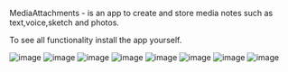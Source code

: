 MediaAttachments - is an app to create and store media notes such as text,voice,sketch and photos.

To see all functionality install the app yourself.

![image](https://github.com/shashluchok/MediaAttachments/assets/53491346/df4f87ee-182a-49b6-bfdc-d47a597e06e4)
![image](https://github.com/shashluchok/MediaAttachments/assets/53491346/e867aa11-d296-4d55-aad4-bf28583b6f16)
![image](https://github.com/shashluchok/MediaAttachments/assets/53491346/ac86a9df-6b4e-477f-b857-c46d7cce529d)
![image](https://github.com/shashluchok/MediaAttachments/assets/53491346/655f30b8-f253-40c4-b689-a2ebe28b93dc)
![image](https://github.com/shashluchok/MediaAttachments/assets/53491346/d039ac7e-99ed-46f0-bb08-af2aad9fb08c)
![image](https://github.com/shashluchok/MediaAttachments/assets/53491346/8a24bd40-0340-4ce5-ac5b-8c4657d0cb00)
![image](https://github.com/shashluchok/MediaAttachments/assets/53491346/0cb92f94-da14-4fde-ba85-11eed5c21507)
![image](https://github.com/shashluchok/MediaAttachments/assets/53491346/c1afa665-b47b-4449-8b3a-e82217d676c8)
